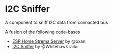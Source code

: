 # I2C Sniffer
A component to sniff I2C data from connacted bus

A fusion of the following code-bases

* [ESP Home Strema Server](https://github.com/oxan/esphome-stream-server) by @oxan
* [I2C Sniffer](https://github.com/WhitehawkTailor/I2C-sniffer) by @WhitehawkTailor
